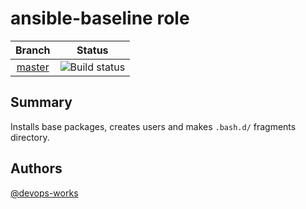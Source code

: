 # ansible-baseline role

| Branch        | Status          |
| :-----------: | :-------------: |
| [master](https://github.com/devops-works/ansible-baseline) | ![Build status](https://github.com/devops-works/ansible-baseline/actions/workflows/test.yml/badge.svg) |

## Summary

Installs base packages, creates users and makes `.bash.d/` fragments directory.

## Authors

[@devops-works](https://github.com/devops-works)

